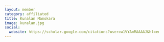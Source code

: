 ```yaml
---
layout: member
category: affiliated
title: Kunalan Manokara
image: kunalan.jpg
social:
  website: https://scholar.google.com/citations?user=w1VYAmMAAAAJ&hl=en
---
```

